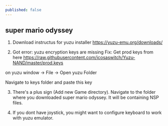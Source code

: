 ```yaml
---
published: false
---
```

##  super mario odyssey 

1. Download instructus for yuzu installer 
https://yuzu-emu.org/downloads/

2. Got error: yuzu encryption keys are missing
Fix: 
Get prod keys from here https://raw.githubusercontent.com/icosaswitch/Yuzu-NAND/master/prod.keys

on yuzu window -> File -> Open yuzu Folder 

Navigate to keys folder and paste this key

3. There's a plus sign (Add new Game directory). 
Navigate to the folder where you downloaded super mario odyssey. It will be containing NSP files. 

4. If you dont have joystick, you might want to configure keyboard to work with yuzu emulator. 
